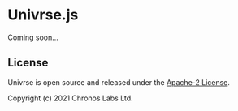 # Univrse.js

Coming soon...

## License

Univrse is open source and released under the [Apache-2 License](https://github.com/libitx/univrse-js/blob/master/LICENSE).

Copyright (c) 2021 Chronos Labs Ltd.